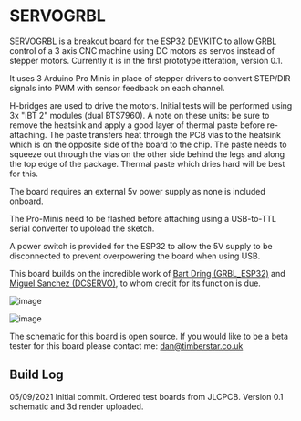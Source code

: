 # SERVOGRBL

SERVOGRBL is a breakout board for the ESP32 DEVKITC to allow GRBL control of a 3 axis CNC machine using DC motors as servos instead of stepper motors. Currently it is in the first prototype itteration, version 0.1.

It uses 3 Arduino Pro Minis in place of stepper drivers to convert STEP/DIR signals into PWM with sensor feedback on each channel. 

H-bridges are used to drive the motors. Initial tests will be performed using 3x "IBT 2" modules (dual BTS7960). A note on these units: be sure to remove the heatsink and apply a good layer of thermal paste before re-attaching. The paste transfers heat through the PCB vias to the heatsink which is on the opposite side of the board to the chip. The paste needs to squeeze out through the vias on the other side behind the legs and along the top edge of the package. Thermal paste which dries hard will be best for this.

The board requires an external 5v power supply as none is included onboard.

The Pro-Minis need to be flashed before attaching using a USB-to-TTL serial converter to upoload the sketch.

A power switch is provided for the ESP32 to allow the 5V supply to be disconnected to prevent overpowering the board when using USB.

This board builds on the incredible work of [Bart Dring (GRBL_ESP32)](https://github.com/bdring) and [Miguel Sanchez (DCSERVO)](https://github.com/misan), to whom credit for its function is due.

![image](https://github.com/TSltd/SERVOGRBL/blob/main/servogrbl_board.jpg)


![image](https://github.com/TSltd/SERVOGRBL/blob/main/servogrbl_schematic.jpg)


The schematic for this board is open source. If you would like to be a beta tester for this board please contact me: dan@timberstar.co.uk

## Build Log

05/09/2021 Initial commit. Ordered test boards from JLCPCB. Version 0.1 schematic and 3d render uploaded.



